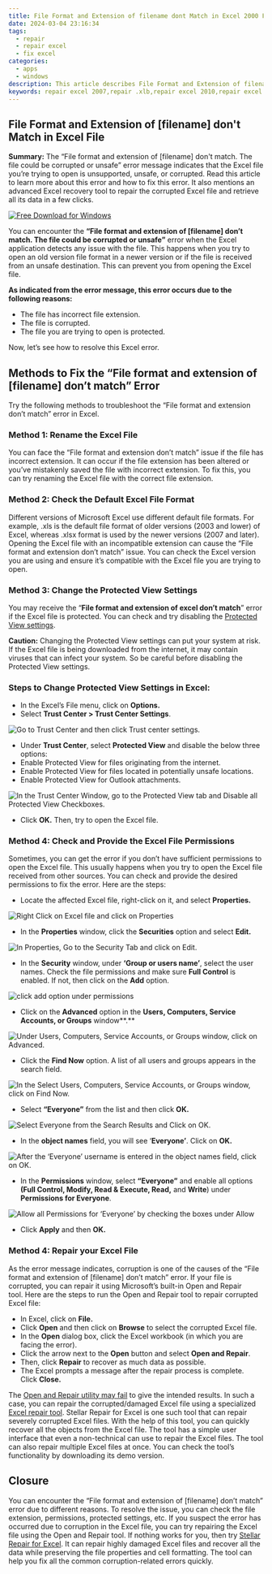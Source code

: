 ```yaml
---
title: File Format and Extension of filename dont Match in Excel 2000 File
date: 2024-03-04 23:16:34
tags: 
  - repair
  - repair excel
  - fix excel
categories: 
  - apps
  - windows
description: This article describes File Format and Extension of filename dont Match in Excel 2000 File
keywords: repair excel 2007,repair .xlb,repair excel 2010,repair excel 2021,repair .xlsx,repair excel 2000
---
```


## File Format and Extension of \[filename\] don't Match in Excel File

**Summary:** The “File format and extension of \[filename\] don't match. The file could be corrupted or unsafe” error message indicates that the Excel file you’re trying to open is unsupported, unsafe, or corrupted. Read this article to learn more about this error and how to fix this error. It also mentions an advanced Excel recovery tool to repair the corrupted Excel file and retrieve all its data in a few clicks.

[![Free Download for Windows](https://www.stellarinfo.com/images/free-download-windows.png)](https://tools.techidaily.com/stellardata-recovery/repaire-for-excel/ "Free Download for Windows")

You can encounter the **“File format and extension of \[filename\] don’t match. The file could be corrupted or unsafe”** error when the Excel application detects any issue with the file. This happens when you try to open an old version file format in a newer version or if the file is received from an unsafe destination. This can prevent you from opening the Excel file.

**As indicated from the error message, this error occurs due to the following reasons:**

- The file has incorrect file extension.
- The file is corrupted.
- The file you are trying to open is protected.

Now, let’s see how to resolve this Excel error.

## **Methods to Fix the “File format and extension of \[filename\] don’t match” Error**

Try the following methods to troubleshoot the “File format and extension don’t match” error in Excel.

### **Method 1: Rename the Excel File**

You can face the “File format and extension don’t match” issue if the file has incorrect extension. It can occur if the file extension has been altered or you’ve mistakenly saved the file with incorrect extension. To fix this, you can try renaming the Excel file with the correct file extension.  

### **Method 2: Check the Default Excel File Format**

Different versions of Microsoft Excel use different default file formats. For example, .xls is the default file format of older versions (2003 and lower) of Excel, whereas .xlsx format is used by the newer versions (2007 and later). Opening the Excel file with an incompatible extension can cause the “File format and extension don’t match” issue. You can check the Excel version you are using and ensure it’s compatible with the Excel file you are trying to open.

### **Method 3: Change the Protected View Settings**

You may receive the “**File format and extension of excel don’t match**” error if the Excel file is protected. You can check and try disabling the [Protected View settings](https://support.microsoft.com/en-au/office/what-is-protected-view-d6f09ac7-e6b9-4495-8e43-2bbcdbcb6653).  

**Caution:** Changing the Protected View settings can put your system at risk. If the Excel file is being downloaded from the internet, it may contain viruses that can infect your system. So be careful before disabling the Protected View settings.

### **Steps to Change Protected View Settings in Excel:**

- In the Excel’s File menu, click on **Options.**
- Select **Trust Center > Trust Center Settings**.

![Go to Trust Center and then click Trust center settings.](https://cdn-cmlep.nitrocdn.com/DLSjJVyzoVcUgUSBlgyEUoGMDKLbWXQr/assets/images/optimized/rev-2658c43/www.stellarinfo.com/blog/wp-content/uploads/2023/10/go-to-trust-center-and-then-trust-center-settings.jpg)

- Under **Trust Center**, select **Protected View** and disable the below three options:
- Enable Protected View for files originating from the internet.
- Enable Protected View for files located in potentially unsafe locations.
- Enable Protected View for Outlook attachments.

![In the Trust Center Window, go to the Protected View tab and Disable all Protected View Checkboxes.](https://cdn-cmlep.nitrocdn.com/DLSjJVyzoVcUgUSBlgyEUoGMDKLbWXQr/assets/images/optimized/rev-2658c43/www.stellarinfo.com/blog/wp-content/uploads/2023/10/select-all-the-options-under-protected-view.jpg)

- Click **OK.** Then, try to open the Excel file.

### **Method 4: Check and Provide the Excel File Permissions**

Sometimes, you can get the error if you don’t have sufficient permissions to open the Excel file. This usually happens when you try to open the Excel file received from other sources. You can check and provide the desired permissions to fix the error. Here are the steps:

- Locate the affected Excel file, right-click on it, and select **Properties.**

![Right Click on Excel file and click on Properties](https://cdn-cmlep.nitrocdn.com/DLSjJVyzoVcUgUSBlgyEUoGMDKLbWXQr/assets/images/optimized/rev-2658c43/www.stellarinfo.com/blog/wp-content/uploads/2023/10/go-to-folder-and-select-properties.jpg)

- In the **Properties** window, click the **Securities** option and select **Edit.**

![In Properties, Go to the Security Tab and click on Edit.](https://cdn-cmlep.nitrocdn.com/DLSjJVyzoVcUgUSBlgyEUoGMDKLbWXQr/assets/images/optimized/rev-2658c43/www.stellarinfo.com/blog/wp-content/uploads/2023/10/click-security-and-then-click-edit-option.jpg)

- In the **Security** window, under **‘Group or users name’**, select the user names. Check the file permissions and make sure **Full Control** is enabled. If not, then click on the **Add** option.

![click add option under permissions](https://cdn-cmlep.nitrocdn.com/DLSjJVyzoVcUgUSBlgyEUoGMDKLbWXQr/assets/images/optimized/rev-2658c43/www.stellarinfo.com/blog/wp-content/uploads/2023/10/click-add-option-under-permissions.jpg)

- Click on the **Advanced** option in the **Users, Computers, Service Accounts, or Groups** window**.**

![Under Users, Computers, Service Accounts, or Groups window, click on Advanced.](https://cdn-cmlep.nitrocdn.com/DLSjJVyzoVcUgUSBlgyEUoGMDKLbWXQr/assets/images/optimized/rev-2658c43/www.stellarinfo.com/blog/wp-content/uploads/2023/10/click-advanced-option-under-user-and-object-type-option.jpg)

- Click the **Find Now** option. A list of all users and groups appears in the search field.

![In the Select Users, Computers, Service Accounts, or Groups window, click on Find Now.](https://cdn-cmlep.nitrocdn.com/DLSjJVyzoVcUgUSBlgyEUoGMDKLbWXQr/assets/images/optimized/rev-2658c43/www.stellarinfo.com/blog/wp-content/uploads/2023/10/click-find-now-option.jpg)

- Select **“Everyone”** from the list and then click **OK.**

![Select Everyone from the Search Results and Click on OK.](https://cdn-cmlep.nitrocdn.com/DLSjJVyzoVcUgUSBlgyEUoGMDKLbWXQr/assets/images/optimized/rev-2658c43/www.stellarinfo.com/blog/wp-content/uploads/2023/10/selecting-everyone-from-the-listed-objects.jpg)

- In the **object names** field, you will see ‘**Everyone’**. Click on **OK.**

![After the ‘Everyone’ username is entered in the object names field, click on OK.](https://cdn-cmlep.nitrocdn.com/DLSjJVyzoVcUgUSBlgyEUoGMDKLbWXQr/assets/images/optimized/rev-2658c43/www.stellarinfo.com/blog/wp-content/uploads/2023/10/selecting-everyone-from-the-listed-objects-1.jpg)

- In the **Permissions** window, select **“Everyone”** and enable all options **(Full Control, Modify, Read & Execute, Read,** and **Write**) under **Permissions for Everyone**.

![Allow all Permissions for ‘Everyone’ by checking the boxes under Allow](https://cdn-cmlep.nitrocdn.com/DLSjJVyzoVcUgUSBlgyEUoGMDKLbWXQr/assets/images/optimized/rev-2658c43/www.stellarinfo.com/blog/wp-content/uploads/2023/10/allow-all-permissions-and-then-apply.jpg)

- Click **Apply** and then **OK.**

### **Method 4: Repair your Excel File**

As the error message indicates, corruption is one of the causes of the “File format and extension of \[filename\] don’t match” error. If your file is corrupted, you can repair it using Microsoft’s built-in Open and Repair tool. Here are the steps to run the Open and Repair tool to repair corrupted Excel file:

- In Excel, click on **File.**
- Click **Open** and then click on **Browse** to select the corrupted Excel file.
- In the **Open** dialog box, click the Excel workbook (in which you are facing the error).
- Click the arrow next to the **Open** button and select **Open and Repair**.
- Then, click **Repair** to recover as much data as possible.
- The Excel prompts a message after the repair process is complete. Click **Close.**

The [Open and Repair utility may fail](https://tools.techidaily.com/stellardata-recovery/repaire-for-excel/) to give the intended results. In such a case, you can repair the corrupted/damaged Excel file using a specialized [Excel repair tool](https://tools.techidaily.com/stellardata-recovery/repaire-for-excel/). Stellar Repair for Excel is one such tool that can repair severely corrupted Excel files. With the help of this tool, you can quickly recover all the objects from the Excel file. The tool has a simple user interface that even a non-technical can use to repair the Excel files. The tool can also repair multiple Excel files at once. You can check the tool’s functionality by downloading its demo version.

## **Closure**

You can encounter the “File format and extension of \[filename\] don’t match” error due to different reasons. To resolve the issue, you can check the file extension, permissions, protected settings, etc. If you suspect the error has occurred due to corruption in the Excel file, you can try repairing the Excel file using the Open and Repair tool. If nothing works for you, then try [Stellar Repair for Excel](https://tools.techidaily.com/stellardata-recovery/repaire-for-excel/). It can repair highly damaged Excel files and recover all the data while preserving the file properties and cell formatting. The tool can help you fix all the common corruption-related errors quickly.





<ins class="adsbygoogle"
     style="display:block"
     data-ad-client="ca-pub-7571918770474297"
     data-ad-slot="8358498916"
     data-ad-format="auto"
     data-full-width-responsive="true"></ins>